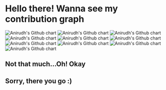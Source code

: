# Hello there! Wanna see my contribution graph

<img src="http://ghchart.rshah.org/anirudhganwal06" alt="Anirudh's Github chart" />
<img src="http://ghchart.rshah.org/anirudhganwal06" alt="Anirudh's Github chart" />
<img src="http://ghchart.rshah.org/anirudhganwal06" alt="Anirudh's Github chart" />
<img src="http://ghchart.rshah.org/anirudhganwal06" alt="Anirudh's Github chart" />
<img src="http://ghchart.rshah.org/anirudhganwal06" alt="Anirudh's Github chart" />
<img src="http://ghchart.rshah.org/anirudhganwal06" alt="Anirudh's Github chart" />
<img src="http://ghchart.rshah.org/anirudhganwal06" alt="Anirudh's Github chart" />
<img src="http://ghchart.rshah.org/anirudhganwal06" alt="Anirudh's Github chart" />
<img src="http://ghchart.rshah.org/anirudhganwal06" alt="Anirudh's Github chart" />
<img src="http://ghchart.rshah.org/anirudhganwal06" alt="Anirudh's Github chart" />

## Not that much...Oh! Okay
## Sorry, there you go :)
